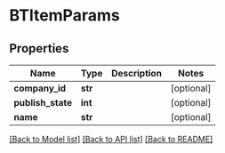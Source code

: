 # BTItemParams

## Properties
Name | Type | Description | Notes
------------ | ------------- | ------------- | -------------
**company_id** | **str** |  | [optional] 
**publish_state** | **int** |  | [optional] 
**name** | **str** |  | [optional] 

[[Back to Model list]](../README.md#documentation-for-models) [[Back to API list]](../README.md#documentation-for-api-endpoints) [[Back to README]](../README.md)


